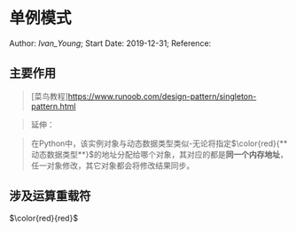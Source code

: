 # 单例模式
Author: *Ivan_Young*;
Start Date: 2019-12-31;
Reference:

## 主要作用
>[菜鸟教程]<https://www.runoob.com/design-pattern/singleton-pattern.html>

>延伸：

>在Python中，该实例对象与动态数据类型类似-无论将指定$\color{red}{**动态数据类型**}$的地址分配给哪个对象，其对应的都是**同一个内存地址**，任一对象修改，其它对象都会将修改结果同步。

## 涉及运算重载符
$\color{red}{red}$